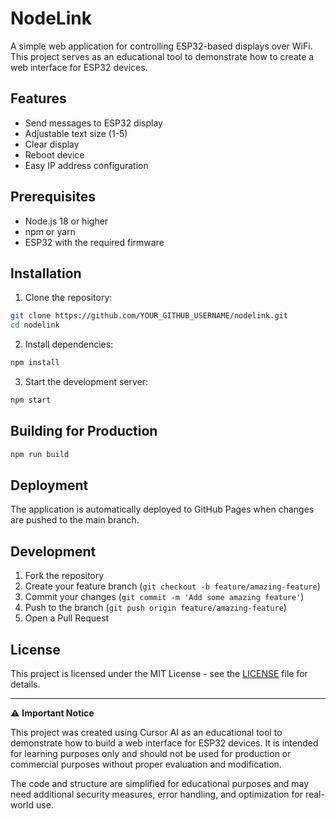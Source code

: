 # NodeLink

A simple web application for controlling ESP32-based displays over WiFi. This project serves as an educational tool to demonstrate how to create a web interface for ESP32 devices.

## Features

- Send messages to ESP32 display
- Adjustable text size (1-5)
- Clear display
- Reboot device
- Easy IP address configuration

## Prerequisites

- Node.js 18 or higher
- npm or yarn
- ESP32 with the required firmware

## Installation

1. Clone the repository:
```bash
git clone https://github.com/YOUR_GITHUB_USERNAME/nodelink.git
cd nodelink
```

2. Install dependencies:
```bash
npm install
```

3. Start the development server:
```bash
npm start
```

## Building for Production

```bash
npm run build
```

## Deployment

The application is automatically deployed to GitHub Pages when changes are pushed to the main branch.

## Development

1. Fork the repository
2. Create your feature branch (`git checkout -b feature/amazing-feature`)
3. Commit your changes (`git commit -m 'Add some amazing feature'`)
4. Push to the branch (`git push origin feature/amazing-feature`)
5. Open a Pull Request

## License

This project is licensed under the MIT License - see the [LICENSE](LICENSE) file for details.

---

⚠️ **Important Notice**

This project was created using Cursor AI as an educational tool to demonstrate how to build a web interface for ESP32 devices. It is intended for learning purposes only and should not be used for production or commercial purposes without proper evaluation and modification.

The code and structure are simplified for educational purposes and may need additional security measures, error handling, and optimization for real-world use. 